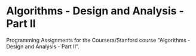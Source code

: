 # Algorithms - Design and Analysis - Part II

Programming Assignments for the Coursera/Stanford course "Algorithms - Design and Analysis - Part II".
